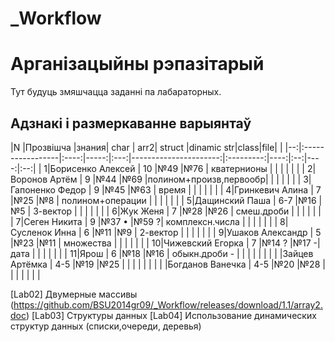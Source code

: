 # _Workflow
# Арганізацыйны рэпазітарый

Тут будуць змяшчацца  заданні па лабараторных.

## Адзнакі і размеркаванне варыянтаў


|N  |Прозвішча         |знания| char | arr2|     struct            |dinamic str|class|file|     |
|--:|:-----------------|:----:|-----:|:---:|----------------------:|:---------:|----:|:--:|----:|:--:|
|  1|Борисенко Алексей |  10  |№49   |№76  | кватернионы           |           |     |    |     |    |
|  2|Воронов Артём     |  9   |№44   |№69  |полином+произв,первообр|           |     |    |     |    |
|  3|Гапоненко Федор   |  9   |№45   |№63  | время                 |           |     |    |     |    |
|  4|Гринкевич Алина   |  7   |№25   |№8   | полином+операции      |           |     |    |     |    |
|  5|Дащинский Паша    |  6-7 |№16   |№5   | 3-вектор              |           |     |    |     |    |
|  6|Жук Женя          |  7   |№28   |№26  | смеш.дроби            |           |     |    |     |    |
|  7|Сеген Никита      |  9   |№37 • |№59 ?| комплексн.числа       |           |     |    |     |    |
|  8|Сусленок Инна     |  6   |№11   |№9   | 2-вектор              |           |     |    |     |    |
|  9|Ушаков Александр  |  5   |№23   |№11  | множества             |           |     |    |     |    |
| 10|Чижевский Егорка  |  7   |№14 ? |№17 -| дата                  |           |     |    |     |    |
| 11|Ярош              |  6   |№18   |№16  | обыкн.дроби        -  |           |     |    |     |    |
|
|   |Зайцев Артёмка    |  4-5 |№19   |№25  |      |       |     |    |     |    |
|   |Богданов Ванечка  |  4-5 |№20   |№28  |      |       |     |    |     |    |

[Lab02] Двумерные массивы (https://github.com/BSU2014gr09/_Workflow/releases/download/1.1/array2.doc)
[Lab03] Структуры данных 
[Lab04] Использование динамических структур данных (списки,очереди, деревья)


